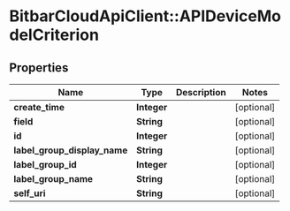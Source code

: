 # BitbarCloudApiClient::APIDeviceModelCriterion

## Properties
Name | Type | Description | Notes
------------ | ------------- | ------------- | -------------
**create_time** | **Integer** |  | [optional] 
**field** | **String** |  | [optional] 
**id** | **Integer** |  | [optional] 
**label_group_display_name** | **String** |  | [optional] 
**label_group_id** | **Integer** |  | [optional] 
**label_group_name** | **String** |  | [optional] 
**self_uri** | **String** |  | [optional] 


